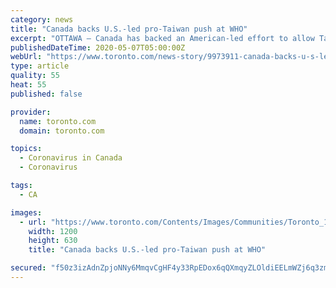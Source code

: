 ```yaml
---
category: news
title: "Canada backs U.S.-led pro-Taiwan push at WHO"
excerpt: "OTTAWA — Canada has backed an American-led effort to allow Taiwan to be granted observer status at the World Health Organization because of its early success in containing COVID-19. The move is politically sensitive because China considers Taiwan a breakaway province and views any overture of support as meddling in its internal affairs,"
publishedDateTime: 2020-05-07T05:00:00Z
webUrl: "https://www.toronto.com/news-story/9973911-canada-backs-u-s-led-pro-taiwan-push-at-who/"
type: article
quality: 55
heat: 55
published: false

provider:
  name: toronto.com
  domain: toronto.com

topics:
  - Coronavirus in Canada
  - Coronavirus

tags:
  - CA

images:
  - url: "https://www.toronto.com/Contents/Images/Communities/Toronto_1200x630.png"
    width: 1200
    height: 630
    title: "Canada backs U.S.-led pro-Taiwan push at WHO"

secured: "f50z3izAdnZpjoNNy6MmqvCgHF4y33RpEDox6qQXmqyZLOldiEELmWZj6q3zmoj9e7nZnqYAxAwb/wPZbvtMGFJIkbDWg7hNGNaV3hHZ6+k0xwIYVBIYb943dD+v0Qotg8PVHOkO/Ph5z4x5PwcquYLt6wfUlCRc21UnF80c5Mmiii3dk6cK+fqEzoW4AbJ6oZRL1O61aGUJ6500+/U2EzwHai6mqeBbWIh1AIfVQOP9YP6BZ+XJbVXrW/Lj8pNXOESnJCD9k2CrVZBnnEPLBEK3l6D+H836FsMRhmZdFTlfZ6rwDZX2PAAQzcXt4+5n;7abW0dpxWD74hoTZRBspQA=="
---
```


